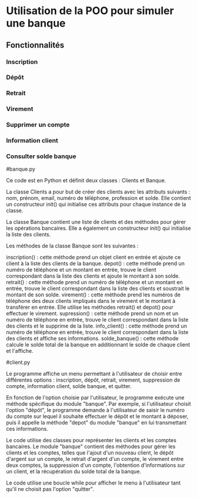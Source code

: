 # Utilisation de la POO pour simuler une banque
##  Fonctionnalités
### Inscription
### Dépôt 
### Retrait
### Virement
### Supprimer un compte
### Information client
### Consulter solde banque

#banque.py

Ce code est en Python et définit deux classes : Clients et Banque.

La classe Clients a pour but de créer des clients avec les attributs suivants : nom, prénom, email, numéro de téléphone, profession et solde. Elle contient un constructeur init() qui initialise ces attributs pour chaque instance de la classe.

La classe Banque contient une liste de clients et des méthodes pour gérer les opérations bancaires. Elle a également un constructeur init() qui initialise la liste des clients.

Les méthodes de la classe Banque sont les suivantes :

  inscription() : cette méthode prend un objet client en entrée et ajoute ce client à la liste des clients de la banque.
  depot() : cette méthode prend un numéro de téléphone et un montant en entrée, trouve le client correspondant dans la liste des clients et ajoute le montant à son solde.
  retrait() : cette méthode prend un numéro de téléphone et un montant en entrée, trouve le client correspondant dans la liste des clients et soustrait le montant de son solde.
  virement() : cette méthode prend les numéros de téléphone des deux clients impliqués dans le virement et le montant à transférer en entrée. Elle utilise les méthodes retrait() et depot() pour effectuer le virement.
  supression() : cette méthode prend un nom et un numéro de téléphone en entrée, trouve le client correspondant dans la liste des clients et le supprime de la liste.
  info_client() : cette méthode prend un numéro de téléphone en entrée, trouve le client correspondant dans la liste des clients et affiche ses informations.
  solde_banque() : cette méthode calcule le solde total de la banque en additionnant le solde de chaque client et l'affiche.
  
#client.py

Le programme affiche un menu permettant à l'utilisateur de choisir entre différentes options : inscription, dépôt, retrait, virement, suppression de compte, information client, solde banque, et quitter.

En fonction de l'option choisie par l'utilisateur, le programme exécute une méthode spécifique du module "banque". Par exemple, si l'utilisateur choisit l'option "dépôt", le programme demande à l'utilisateur de saisir le numéro du compte sur lequel il souhaite effectuer le dépôt et le montant à déposer, puis il appelle la méthode "depot" du module "banque" en lui transmettant ces informations.

Le code utilise des classes pour représenter les clients et les comptes bancaires. Le module "banque" contient des méthodes pour gérer les clients et les comptes, telles que l'ajout d'un nouveau client, le dépôt d'argent sur un compte, le retrait d'argent d'un compte, le virement entre deux comptes, la suppression d'un compte, l'obtention d'informations sur un client, et la récupération du solde total de la banque.

Le code utilise une boucle while pour afficher le menu à l'utilisateur tant qu'il ne choisit pas l'option "quitter".

